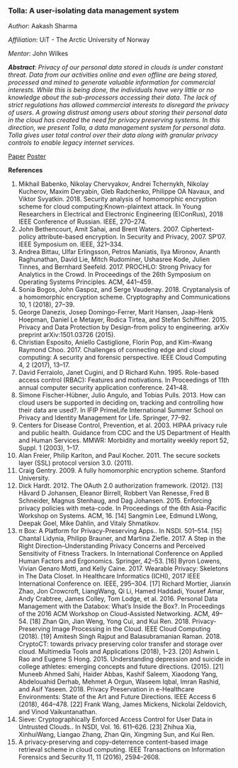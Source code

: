 ### Tolla: A user-isolating data management system 
_Author_: Aakash Sharma 

_Affiliation_: UiT - The Arctic University of Norway

_Mentor_: John Wilkes

**_Abstract_**:
*Privacy of our personal data stored in clouds is under constant threat. 
Data from our activities online and even offline are being stored, processed and mined to generate valuable information for commercial interests. 
While this is being done, the individuals have very little or no knowledge about the sub-processors accessing their data. 
The lack of strict regulations has allowed commercial interests to disregard the privacy of users. 
A growing distrust among users about storing their personal data in the cloud has created the need for privacy preserving systems. 
In this direction, we present Tolla, a data management system for personal data. 
Tolla gives user total control over their data along with granular privacy controls to enable legacy internet services.*

[Paper](http://conferences.inf.ed.ac.uk/EuroDW2018/papers/eurodw18-Sharma.pdf) 
[Poster](http://conferences.inf.ed.ac.uk/EuroDW2018/papers/eurodw18-Sharma.pdf)

**References**
1. Mikhail Babenko, Nikolay Chervyakov, Andrei Tchernykh, Nikolay Kucherov, Maxim Deryabin, Gleb Radchenko, Philippe OA Navaux, and Viktor Svyatkin. 2018. Security analysis of homomorphic encryption scheme for cloud computing:Known-plaintext attack. In Young Researchers in Electrical and Electronic Engineering (EIConRus), 2018 IEEE Conference of Russian. IEEE, 270–274.
2. John Bethencourt, Amit Sahai, and Brent Waters. 2007. Ciphertext-policy attribute-based encryption. In Security and Privacy, 2007. SP’07. IEEE Symposium on. IEEE, 321–334.
3. Andrea Bittau, Ulfar Erlingsson, Petros Maniatis, Ilya Mironov, Ananth Raghunathan,
David Lie, Mitch Rudominer, Ushasree Kode, Julien Tinnes, and Bernhard
Seefeld. 2017. PROCHLO: Strong Privacy for Analytics in the Crowd. In Proceedings
of the 26th Symposium on Operating Systems Principles. ACM, 441–459.
4. Sonia Bogos, John Gaspoz, and Serge Vaudenay. 2018. Cryptanalysis of a homomorphic
encryption scheme. Cryptography and Communications 10, 1 (2018),
27–39.
5. George Danezis, Josep Domingo-Ferrer, Marit Hansen, Jaap-Henk Hoepman,
Daniel Le Metayer, Rodica Tirtea, and Stefan Schiffner. 2015. Privacy and Data
Protection by Design-from policy to engineering. arXiv preprint arXiv:1501.03726
(2015).
6. Christian Esposito, Aniello Castiglione, Florin Pop, and Kim-Kwang Raymond
Choo. 2017. Challenges of connecting edge and cloud computing: A security and
forensic perspective. IEEE Cloud Computing 4, 2 (2017), 13–17.
7. David Ferraiolo, Janet Cugini, and D Richard Kuhn. 1995. Role-based access
control (RBAC): Features and motivations. In Proceedings of 11th annual computer
security application conference. 241–48.
8. Simone Fischer-Hübner, Julio Angulo, and Tobias Pulls. 2013. How can cloud
users be supported in deciding on, tracking and controlling how their data are
used?. In IFIP PrimeLife International Summer School on Privacy and Identity
Management for Life. Springer, 77–92.
9. Centers for Disease Control, Prevention, et al. 2003. HIPAA privacy rule and
public health. Guidance from CDC and the US Department of Health and Human
Services. MMWR: Morbidity and mortality weekly report 52, Suppl. 1 (2003), 1–17.
10. Alan Freier, Philip Karlton, and Paul Kocher. 2011. The secure sockets layer (SSL)
protocol version 3.0. (2011).
11. Craig Gentry. 2009. A fully homomorphic encryption scheme. Stanford University.
12. Dick Hardt. 2012. The OAuth 2.0 authorization framework. (2012).
[13] Håvard D Johansen, Eleanor Birrell, Robbert Van Renesse, Fred B Schneider,
Magnus Stenhaug, and Dag Johansen. 2015. Enforcing privacy policies with
meta-code. In Proceedings of the 6th Asia-Pacific Workshop on Systems. ACM, 16.
[14] Sangmin Lee, Edmund LWong, Deepak Goel, Mike Dahlin, and Vitaly Shmatikov.
2013. π Box: A Platform for Privacy-Preserving Apps.. In NSDI. 501–514.
[15] Chantal Lidynia, Philipp Brauner, and Martina Ziefle. 2017. A Step in the Right
Direction–Understanding Privacy Concerns and Perceived Sensitivity of Fitness
Trackers. In International Conference on Applied Human Factors and Ergonomics.
Springer, 42–53.
[16] Byron Lowens, Vivian Genaro Motti, and Kelly Caine. 2017. Wearable Privacy:
Skeletons in The Data Closet. In Healthcare Informatics (ICHI), 2017 IEEE International
Conference on. IEEE, 295–304.
[17] Richard Mortier, Jianxin Zhao, Jon Crowcroft, LiangWang, Qi Li, Hamed Haddadi,
Yousef Amar, Andy Crabtree, James Colley, Tom Lodge, et al. 2016. Personal
Data Management with the Databox: What’s Inside the Box?. In Proceedings of
the 2016 ACM Workshop on Cloud-Assisted Networking. ACM, 49–54.
[18] Zhan Qin, Jian Weng, Yong Cui, and Kui Ren. 2018. Privacy-Preserving Image
Processing in the Cloud. IEEE Cloud Computing (2018).
[19] Amitesh Singh Rajput and Balasubramanian Raman. 2018. CryptoCT: towards
privacy preserving color transfer and storage over cloud. Multimedia Tools and
Applications (2018), 1–23.
[20] Ashwin L Rao and Eugene S Hong. 2015. Understanding depression and suicide
in college athletes: emerging concepts and future directions. (2015).
[21] Muneeb Ahmed Sahi, Haider Abbas, Kashif Saleem, Xiaodong Yang, Abdelouahid
Derhab, Mehmet A Orgun, Waseem Iqbal, Imran Rashid, and Asif Yaseen. 2018.
Privacy Preservation in e-Healthcare Environments: State of the Art and Future
Directions. IEEE Access 6 (2018), 464–478.
[22] Frank Wang, James Mickens, Nickolai Zeldovich, and Vinod Vaikuntanathan.
2016. Sieve: Cryptographically Enforced Access Control for User Data in Untrusted
Clouds.. In NSDI, Vol. 16. 611–626.
[23] Zhihua Xia, XinhuiWang, Liangao Zhang, Zhan Qin, Xingming Sun, and Kui Ren.
2016. A privacy-preserving and copy-deterrence content-based image retrieval
scheme in cloud computing. IEEE Transactions on Information Forensics and
Security 11, 11 (2016), 2594–2608.
